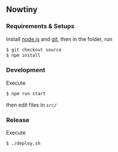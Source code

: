 ## Nowtiny

### Requirements & Setups

Install [node.js](https://nodejs.org/) and [git](https://git-scm.com/), then in the folder, run

```sh
$ git checkout source
$ npm install
```

### Development

Execute

```sh
$ npm run start
```

then edit files in `src/`

### Release

Execute

```sh
$ ./deploy.sh
```


